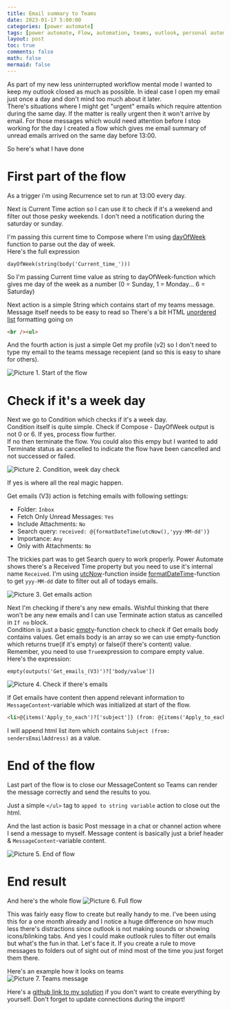 ```yaml
---
title: Email summary to Teams
date: 2023-01-17 5:00:00 
categories: [power automate]
tags: [power automate, Flow, automation, teams, outlook, personal automation]
layout: post
toc: true
comments: false
math: false
mermaid: false
---
```


As part of my new less uninterrupted workflow mental mode I wanted to keep my outlook closed as much as possible. In ideal case I open my email just once a day and don't mind too much about it later.  
There's situations where I might get "urgent" emails which require attention during the same day. If the matter is really urgent then it won't arrive by email. For those messages which would need attention before I stop working for the day I created a flow which gives me email summary of unread emails arrived on the same day before 13:00.

So here's what I have done

# First part of the flow
As a trigger i'm using Recurrence set to run at 13:00 every day.  

Next is Current Time action so I can use it to check if it's a weekend and filter out those pesky weekends. I don't need a notification during the saturday or sunday.

I'm passing this current time to Compose where I'm using [dayOfWeek](https://learn.microsoft.com/en-us/azure/logic-apps/workflow-definition-language-functions-reference#dayOfWeek) function to parse out the day of week.   
Here's the full expression
```
dayOfWeek(string(body('Current_time_')))
```
So I'm passing Current time value as string to dayOfWeek-function which gives me day of the week as a number (0 = Sunday, 1 = Monday... 6 = Saturday)

Next action is a simple String which contains start of my teams message. Message itself needs to be easy to read so There's a bit HTML [unordered list](https://www.w3schools.com/tags/tag_ul.asp) formatting going on
```html
<br /><ul>
```

And the fourth action is just a simple Get my profile (v2) so I don't need to type my email to the teams message recepient (and so this is easy to share for others).


![Picture 1. Start of the flow](/assets/img/2023-01-17-Email-summary-to-teams/1-startOfFlow.png)

# Check if it's a week day
Next we go to Condition which checks if it's a week day.  
Condition itself is quite simple. Check if Compose - DayOfWeek output is not 0 or 6.
If yes, process flow further.  
If no then terminate the flow. You could also this empy but I wanted to add Terminate status as cancelled to indicate the flow have been cancelled and not successed or failed. 

![Picture 2. Condition, week day check](/assets/img/2023-01-17-Email-summary-to-teams/2-weekDayCondition.png)

If yes is where all the real magic happen. 

Get emails (V3) action is fetching emails with following settings:
- Folder: `Inbox`
- Fetch Only Unread Messages: `Yes`
- Include Attachments: `No`
- Search query: `received: @{formatDateTime(utcNow(),'yyy-MM-dd')}`
- Importance: `Any`
- Only with Attachments: `No`

The trickies part was to get Search query to work properly. Power Automate shows there's a Received Time property but you need to use it's internal name `Received`. I'm using [utcNow](https://learn.microsoft.com/en-us/azure/logic-apps/workflow-definition-language-functions-reference#utcnow)-function inside [formatDateTime](https://learn.microsoft.com/en-us/azure/logic-apps/workflow-definition-language-functions-reference#formatDateTime)-function to get `yyy-MM-dd` date to filter out all of todays emails.

![Picture 3. Get emails action](/assets/img/2023-01-17-Email-summary-to-teams/3-GetEmails.png)

Next I'm checking if there's any new emails. Wishful thinking that there won't be any new emails and I can use Terminate action status as cancelled in `If no` block.  
Condition is just a basic [empty](https://learn.microsoft.com/en-us/azure/logic-apps/workflow-definition-language-functions-reference#empty)-function check to check if Get emails body contains values. Get emails body is an array so we can use empty-function which returns true(if it's empty) or false(if there's content) value. Remember, you need to use `True`expression to compare empty value.   
Here's the expression:  
```
empty(outputs('Get_emails_(V3)')?['body/value'])
```
![Picture 4. Check if there's emails](/assets/img/2023-01-17-Email-summary-to-teams/4-ConditionEmailsFound.png)

If Get emails have content then append relevant information to `MessageContent`-variable which was initialized at start of the flow.  
```html
<li>@{items('Apply_to_each')?['subject']} (from: @{items('Apply_to_each')?['from']})</li>
```
I will append html list item which contains `Subject (from: sendersEmailAddress)` as a value.

# End of the flow

Last part of the flow is to close our MessageContent so Teams can render the message correctly and send the results to you.

Just a simple `</ul>` tag to `apped to string variable` action to close out the html.

And the last action is basic Post message in a chat or channel action where I send a message to myself. Message content is basically just a brief header & `MessageContent`-variable content.

![Picture 5. End of flow](/assets/img/2023-01-17-Email-summary-to-teams/5-endOfFlow.png)

# End result
And here's the whole flow 
![Picture 6. Full flow](/assets/img/2023-01-17-Email-summary-to-teams/6-fullFlow.png)

This was fairly easy flow to create but really handy to me. I've been using this for a one month already and I notice a huge difference on how much less there's distractions since outlook is not making sounds or showing icons/blinking tabs.
And yes I could make outlook rules to filter out emails but what's the fun in that. Let's face it. If you create a rule to move messages to folders out of sight out of mind most of the time you just forget them there.

Here's an example how it looks on teams  
![Picture 7. Teams message](/assets/img/2023-01-17-Email-summary-to-teams/7-TeamsMessage.png)

Here's a [github link to my solution](https://github.com/apaivinen/powerautomate/tree/main/Email%20summary%20to%20teams) if you don't want to create everything by yourself. Don't forget to update connections during the import!


